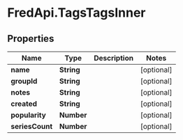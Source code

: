 # FredApi.TagsTagsInner

## Properties

Name | Type | Description | Notes
------------ | ------------- | ------------- | -------------
**name** | **String** |  | [optional] 
**groupId** | **String** |  | [optional] 
**notes** | **String** |  | [optional] 
**created** | **String** |  | [optional] 
**popularity** | **Number** |  | [optional] 
**seriesCount** | **Number** |  | [optional] 


